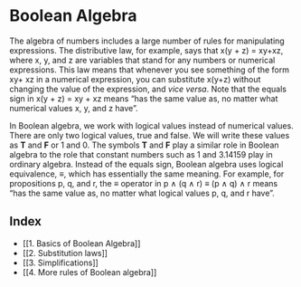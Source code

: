 # Boolean Algebra
The algebra of numbers includes a large number of rules for manipulating expressions. The distributive law, for example, says that x(y + z) = xy+xz, where x, y, and z are variables that stand for any numbers or numerical expressions. This law means that whenever you see something of the form xy+ xz in a numerical expression, you can substitute x(y+z) without changing the value of the expression, and *vice versa*. Note that the equals sign in x(y + z) = xy + xz means “has the same value as, no matter what numerical values x, y, and z have”. 

In Boolean algebra, we work with logical values instead of numerical values. There are only two logical values, true and false. We will write these values as **T** and **F** or 1 and 0. The symbols **T** and **F** play a similar role in Boolean algebra to the role that constant numbers such as 1 and 3.14159 play in ordinary algebra. Instead of the equals sign, Boolean algebra uses logical equivalence, $\equiv$, which has essentially the same meaning. For example, for propositions p, q, and r, the $\equiv$ operator in p ∧ (q $\wedge$ r) $\equiv$ (p $\wedge$ q) $\wedge$ r means “has the same value as, no matter what logical values p, q, and r have”.

## Index
- [[1. Basics of Boolean Algebra]]
- [[2. Substitution laws]]
- [[3. Simplifications]]
- [[4. More rules of Boolean algebra]]